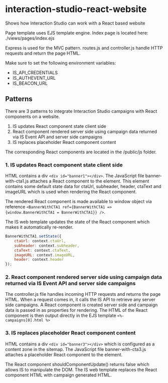 # interaction-studio-react-website
Shows how Interaction Studio can work with a React based website

Page template uses EJS template engine. Index page is located here: ./views/pages/index.ejs

Express is used for the MVC pattern. routes.js and controller.js handle HTTP requests and return the page HTML.

Make sure to set the following environment variables: 
* IS_API_CREDENTIALS
* IS_AUTHEVENT_URL
* IS_BEACON_URL

## Patterns

There are 3 patterns to integrate Interaction Studio campaigns with React components on a website.

1. IS updates React component state client side
2. React component rendered server side using campaign data returned via IS Event API and server side campaigns
3. IS replaces placeholder React component content

The corresponding React components are located in the /public/js folder.

### 1. IS updates React component state client side

HTML contains a div `<div id="banner1"></div>`. The JavaScript file banner-with-cta1.js attaches a React component to the element. This element contains some default state data for ctaUrl, subheader, header, ctaText and imageURL which is used when rendering the React component. 

The rendered React component is made available to window object via reference `<BannerWithCTA1 ref={BannerWithCTA1 => {window.BannerWithCTA1 = BannerWithCTA1}} />`. 

The IS web template updates the state of the React component which makes it automatically re-render.

```javascript
BannerWithCTA1.setState({
    ctaUrl: context.ctaUrl,
    subheader: context.subheader,
    ctaText: context.ctaText,
    imageURL: context.imageURL,
    header: context.header
});
```

### 2. React component rendered server side using campaign data returned via IS Event API and server side campaigns

The controller.js file handles incoming HTTP requests and returns the page HTML. When a request comes in, it calls the IS API to retrieve any server side campaigns. A React component is created server side and campaign data is passed in as properties for rendering. The HTML of the React component is then output directly in the EJS template `<%- campaigns[0].html %>`

### 3. IS replaces placeholder React component content

HTML contains a div `<div id="banner3"></div>` which is configured as a content zone in the sitemap. The JavaScript file banner-with-cta3.js attaches a placeholder React component to the element. 

The React component shouldComponentUpdate() returns false which allows IS to manipulate the DOM. The IS web template replaces the React component HTML with campaign generated HTML.